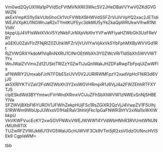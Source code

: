 Vm0wd2QyUXlWa1pPVldScFVtMVNXRll3Wkc5V2JHeDBaVVYwV0ZKdGVGWlZN
akExVmpKS1IySkVUbGhoCk1VcFVWbXBHWVdSSFZrVlJiVVpYQ2xac2JETldi
WEJIVXpKU1NGWnJaR2xTYmtKUFEyc3dkMU5yYkZkaQpWRUkwVlhwR1NtVldV
bkppUjJ4VFlsWktXVkV5YzNkbFJrNXpVbXhrYVFwWFIyaHZWbGh3UzFReVRY
aGEKU0ZaVFlrZFNjRlZ0ZUhkWFZrVjVUVlYwVjAxVk5YbFphMXByWVVGd1Rt
RjZVWGRXYkdoM1VqRnNXRlJ1ClNrOEtWbXh3Y0ZWcVRrTldSbXh5WVVWT1Yx
WnJWalZVVmxZd1ZUSktTRlZzY0ZwTlJuQnlWakJHZDFaRwpTbFpqUlZwWFls
aFNWRlY2UmxabFJrNTFDbE5zUVV0V2JURlRWMFpzY2xadVpHcFNiR3d6VjJ0
ak5XRlYKTVZaV2FsWlZWbXh3Y2xsWGVHRmpiR1J6VjJ4a2FWZEhhRTFXYTJS
clpESkdWd3BYYmtwcFVrWndXRmxVClJuZFhSbXhWVW1zNWExSnNjSHBEYlVa
SFZWVjBXbFl6YUROV1JFWlhZekpHUjFSc1RsZGlXR2QzVjJ4VwpZV1F5Ulhj
S1RWWm9WbUpJUWxsV01HaERaV3hhVjFkc1pGaFNWR3hYV2xWa1IxWXlWbkpU
VkVKWFVucEcKY2xwSGVFNWxVWEJWWW14YVdWbHNhR3RVUmtWNUNrMUlhRTlX
TUZwRFZVWlJkMU13VG5WalJGcHJWVlF3Ck9VTm5jR2xsV0dzOUNncHVlSEk9
CgplaWM=

tbb